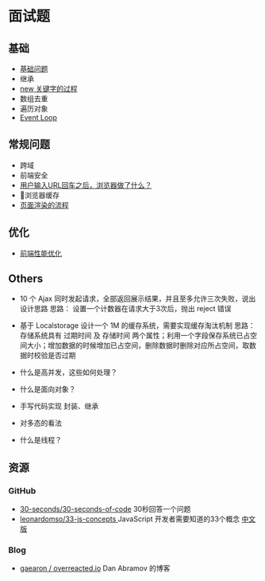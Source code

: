 # 面试题

## 基础

- [基础问题](./面试初级问题.md)
- 继承
- [new 关键字的过程](./new关键字的过程.md)
- 数组去重
- 遍历对象
- [Event Loop](./Event%20Loop.md)

## 常规问题

- 跨域
- 前端安全
- [用户输入URL回车之后，浏览器做了什么？](../HTTP/从输入URL到页面加载发生了什么.md)
- 浏览器缓存
- [页面渲染的流程](./浏览器.md)


## 优化

- [前端性能优化](./性能优化指南.md)

## Others

- 10 个 Ajax 同时发起请求，全部返回展示结果，并且至多允许三次失败，说出设计思路
  思路： 设置一个计数器在请求大于3次后，抛出 reject 错误

- 基于 Localstorage 设计一个 1M 的缓存系统，需要实现缓存淘汰机制
  思路：存储系统具有 过期时间 及 存储时间 两个属性；利用一个字段保存系统已占空间大小；增加数据的时候增加已占空间，删除数据时删除对应所占空间，取数据时校验是否过期

- 什么是高并发，这些如何处理？
- 什么是面向对象？
- 手写代码实现 封装、继承
- 对多态的看法
- 什么是线程？

## 资源

### GitHub

- [30-seconds/30-seconds-of-code](https://github.com/30-seconds/30-seconds-of-code)
    30秒回答一个问题
- [leonardomso/33-js-concepts ](https://github.com/leonardomso/33-js-concepts)
    JavaScript 开发者需要知道的33个概念 [中文版](https://github.com/stephentian/33-js-concepts)

### Blog

- [gaearon / overreacted.io](https://github.com/gaearon/overreacted.io)
    Dan Abramov 的博客
